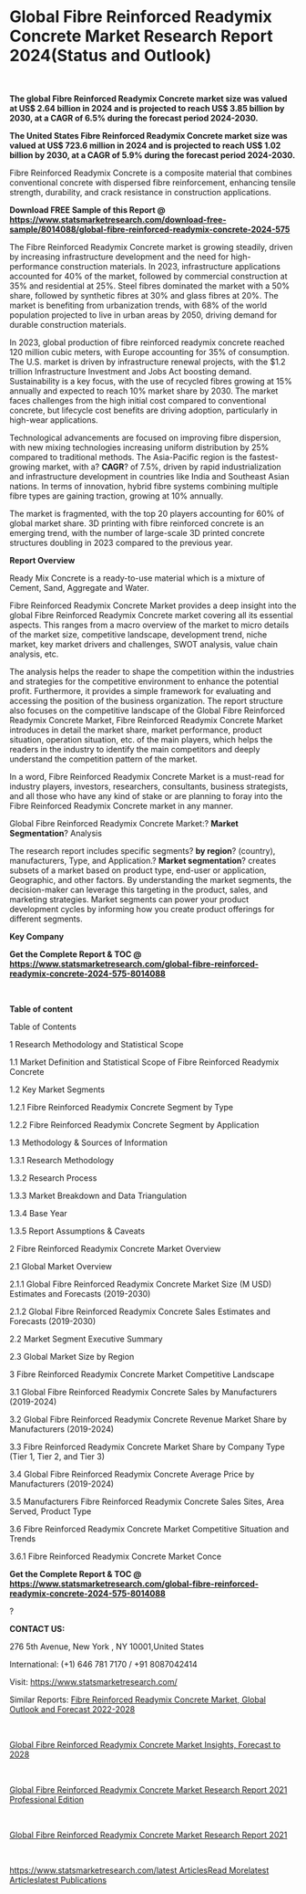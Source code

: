 <h1>Global Fibre Reinforced Readymix Concrete Market Research Report 2024(Status and Outlook)</h1><br/><p><strong>The global Fibre Reinforced Readymix Concrete market size was valued at US$ 2.64 billion in 2024 and is projected to reach US$ 3.85 billion by 2030, at a <strong>CAGR</strong> of 6.5% during the forecast period 2024-2030.</strong></p>
 
 
 
 <p><strong>The United States Fibre Reinforced Readymix Concrete market size was valued at US$ 723.6 million in 2024 and is projected to reach US$ 1.02 billion by 2030, at a <strong>CAGR</strong> of 5.9% during the forecast period 2024-2030.</strong></p>
 
 
 
 <p>Fibre Reinforced Readymix Concrete is a composite material that combines conventional concrete with dispersed fibre reinforcement, enhancing tensile strength, durability, and crack resistance in construction applications.</p>
 
 
 
 <p><strong>Download FREE Sample of this Report @ <a href="https://www.statsmarketresearch.com/download-free-sample/8014088/global-fibre-reinforced-readymix-concrete-2024-575">https://www.statsmarketresearch.com/download-free-sample/8014088/global-fibre-reinforced-readymix-concrete-2024-575</a></strong></p>
 
 
 
 <p>The Fibre Reinforced Readymix Concrete market is growing steadily, driven by increasing infrastructure development and the need for high-performance construction materials. In 2023, infrastructure applications accounted for 40% of the market, followed by commercial construction at 35% and residential at 25%. Steel fibres dominated the market with a 50% share, followed by synthetic fibres at 30% and glass fibres at 20%. The market is benefiting from urbanization trends, with 68% of the world population projected to live in urban areas by 2050, driving demand for durable construction materials.</p>
 
 
 
 <p>In 2023, global production of fibre reinforced readymix concrete reached 120 million cubic meters, with Europe accounting for 35% of consumption. The U.S. market is driven by infrastructure renewal projects, with the $1.2 trillion Infrastructure Investment and Jobs Act boosting demand. Sustainability is a key focus, with the use of recycled fibres growing at 15% annually and expected to reach 10% market share by 2030. The market faces challenges from the high initial cost compared to conventional concrete, but lifecycle cost benefits are driving adoption, particularly in high-wear applications.</p>
 
 
 
 <p>Technological advancements are focused on improving fibre dispersion, with new mixing technologies increasing uniform distribution by 25% compared to traditional methods. The Asia-Pacific region is the fastest-growing market, with a? <strong><strong>CAGR</strong></strong>? of 7.5%, driven by rapid industrialization and infrastructure development in countries like India and Southeast Asian nations. In terms of innovation, hybrid fibre systems combining multiple fibre types are gaining traction, growing at 10% annually.</p>
 
 
 
 <p>The market is fragmented, with the top 20 players accounting for 60% of global market share. 3D printing with fibre reinforced concrete is an emerging trend, with the number of large-scale 3D printed concrete structures doubling in 2023 compared to the previous year.</p>
 
 
 
 <p><strong>Report Overview</strong></p>
 
 
 
 <p>Ready Mix Concrete is a ready-to-use material which is a mixture of Cement, Sand, Aggregate and Water.</p>
 
 
 
 <p>Fibre Reinforced Readymix Concrete Market provides a deep insight into the global Fibre Reinforced Readymix Concrete market covering all its essential aspects. This ranges from a macro overview of the market to micro details of the market size, competitive landscape, development trend, niche market, key market drivers and challenges, SWOT analysis, value chain analysis, etc.</p>
 
 
 
 <p>The analysis helps the reader to shape the competition within the industries and strategies for the competitive environment to enhance the potential profit. Furthermore, it provides a simple framework for evaluating and accessing the position of the business organization. The report structure also focuses on the competitive landscape of the Global Fibre Reinforced Readymix Concrete Market, Fibre Reinforced Readymix Concrete Market introduces in detail the market share, market performance, product situation, operation situation, etc. of the main players, which helps the readers in the industry to identify the main competitors and deeply understand the competition pattern of the market.</p>
 
 
 
 <p>In a word, Fibre Reinforced Readymix Concrete Market is a must-read for industry players, investors, researchers, consultants, business strategists, and all those who have any kind of stake or are planning to foray into the Fibre Reinforced Readymix Concrete market in any manner.</p>
 
 
 
 <p>Global Fibre Reinforced Readymix Concrete Market:? <strong>Market Segmentation</strong>? Analysis</p>
 
 
 
 <p>The research report includes specific segments? <strong>by region</strong>? (country), manufacturers, Type, and Application.? <strong>Market segmentation</strong>? creates subsets of a market based on product type, end-user or application, Geographic, and other factors. By understanding the market segments, the decision-maker can leverage this targeting in the product, sales, and marketing strategies. Market segments can power your product development cycles by informing how you create product offerings for different segments.</p>
 
 
 
 <p><strong>Key Company</strong></p>
 
 
 
 <div><b>Get the Complete Report & TOC @ <a href="https://www.statsmarketresearch.com/global-fibre-reinforced-readymix-concrete-2024-575-8014088">https://www.statsmarketresearch.com/global-fibre-reinforced-readymix-concrete-2024-575-8014088</a></b></div>
 
 
 
 <p><br />
 
 <b>Table of content</b></p>
 
 
 
 <p>Table of Contents<br />
 
 1 Research Methodology and Statistical Scope<br />
 
 1.1 Market Definition and Statistical Scope of Fibre Reinforced Readymix Concrete<br />
 
 1.2 Key Market Segments<br />
 
 1.2.1 Fibre Reinforced Readymix Concrete Segment by Type<br />
 
 1.2.2 Fibre Reinforced Readymix Concrete Segment by Application<br />
 
 1.3 Methodology & Sources of Information<br />
 
 1.3.1 Research Methodology<br />
 
 1.3.2 Research Process<br />
 
 1.3.3 Market Breakdown and Data Triangulation<br />
 
 1.3.4 Base Year<br />
 
 1.3.5 Report Assumptions & Caveats<br />
 
 2 Fibre Reinforced Readymix Concrete Market Overview<br />
 
 2.1 Global Market Overview<br />
 
 2.1.1 Global Fibre Reinforced Readymix Concrete Market Size (M USD) Estimates and Forecasts (2019-2030)<br />
 
 2.1.2 Global Fibre Reinforced Readymix Concrete Sales Estimates and Forecasts (2019-2030)<br />
 
 2.2 Market Segment Executive Summary<br />
 
 2.3 Global Market Size by Region<br />
 
 3 Fibre Reinforced Readymix Concrete Market Competitive Landscape<br />
 
 3.1 Global Fibre Reinforced Readymix Concrete Sales by Manufacturers (2019-2024)<br />
 
 3.2 Global Fibre Reinforced Readymix Concrete Revenue Market Share by Manufacturers (2019-2024)<br />
 
 3.3 Fibre Reinforced Readymix Concrete Market Share by Company Type (Tier 1, Tier 2, and Tier 3)<br />
 
 3.4 Global Fibre Reinforced Readymix Concrete Average Price by Manufacturers (2019-2024)<br />
 
 3.5 Manufacturers Fibre Reinforced Readymix Concrete Sales Sites, Area Served, Product Type<br />
 
 3.6 Fibre Reinforced Readymix Concrete Market Competitive Situation and Trends<br />
 
 3.6.1 Fibre Reinforced Readymix Concrete Market Conce</p>
 
 
 
 <div><b>Get the Complete Report & TOC @ <a href="https://www.statsmarketresearch.com/global-fibre-reinforced-readymix-concrete-2024-575-8014088">https://www.statsmarketresearch.com/global-fibre-reinforced-readymix-concrete-2024-575-8014088</a></b></div>
 
 
 
 <p>? </p>
 
 
 
 <p><b>CONTACT US:</b><br />
 
 276 5th Avenue, New York , NY 10001,United States<br />
 
 International: (+1) 646 781 7170 / +91 8087042414<br />
 
 Visit: <a href="https://www.statsmarketresearch.com/">https://www.statsmarketresearch.com/</a><br />
 
 Similar Reports: <a href="https://www.statsmarketresearch.com/global-fibre-reinforced-readymix-concrete-2024-575-8014088">Fibre Reinforced Readymix Concrete Market, Global Outlook and Forecast 2022-2028</a><br />
 
 <br />
 
 <a href="https://www.statsmarketresearch.com/global-fibre-reinforced-readymix-concrete-2024-575-8014088">Global Fibre Reinforced Readymix Concrete Market Insights, Forecast to 2028</a><br />
 
 <br />
 
 <a href="https://www.statsmarketresearch.com/global-fibre-reinforced-readymix-concrete-2024-575-8014088">Global Fibre Reinforced Readymix Concrete Market Research Report 2021 Professional Edition</a><br />
 
 <br />
 
 <a href="https://www.statsmarketresearch.com/global-fibre-reinforced-readymix-concrete-2024-575-8014088">Global Fibre Reinforced Readymix Concrete Market Research Report 2021</a><br />
 
 <br />
 
 <a href="https://gyeongbokgung.com">https://www.statsmarketresearch.com/</a><a href="https://hallyeomaritime.com">latest Articles</a><a href="https://jingwansa.com">Read More</a><a href="https://nguoiviet.jp/">latest Articles</a><a href="https://www.intelmarketresearch.com/">latest Publications</a></p>